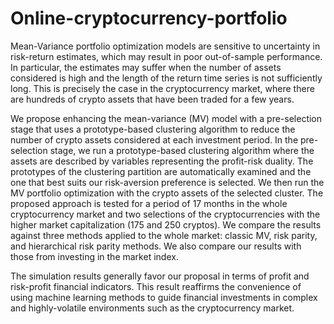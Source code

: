 # Online-cryptocurrency-portfolio
Mean-Variance portfolio optimization models are sensitive to uncertainty in risk-return estimates, which may result in poor out-of-sample performance. 
In particular, the estimates may suffer when the number of assets considered is high and the length of the return time series is not sufficiently long. 
This is precisely the case in the cryptocurrency market, where there are hundreds of crypto assets that have been traded for a few years. 

We propose enhancing the mean-variance (MV) model with a pre-selection stage that uses a prototype-based clustering algorithm to reduce the number 
of crypto assets considered at each investment period. In the pre-selection stage, we run a prototype-based clustering algorithm where the assets 
are described by variables representing the profit-risk duality. The prototypes of the clustering partition are automatically examined and the one 
that best suits our risk-aversion preference is selected. We then run the MV portfolio optimization with the crypto assets of the selected cluster.
The proposed approach is tested for a period of 17 months in the whole cryptocurrency market and two selections of the cryptocurrencies with the higher 
market capitalization (175 and 250 cryptos). We compare the results against three methods applied to the whole market: classic MV, risk parity, and 
hierarchical risk parity methods. We also compare our results with those from investing in the market index.

The simulation results generally favor our proposal in terms of profit and risk-profit financial indicators. This result reaffirms the convenience of 
using machine learning methods to guide financial investments in complex and highly-volatile environments such as the cryptocurrency market.
